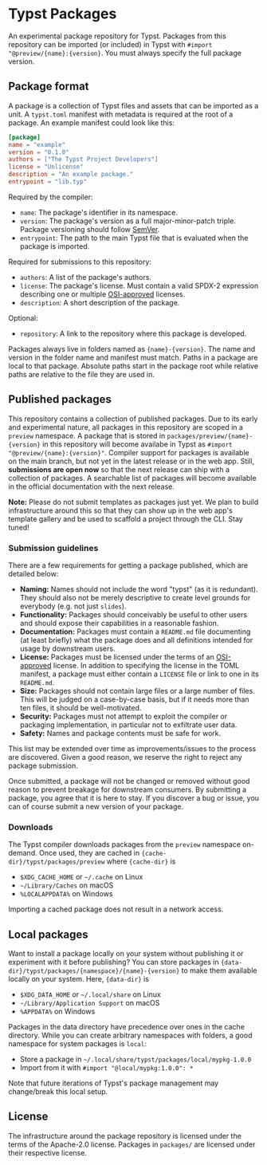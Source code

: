# Typst Packages
An experimental package repository for Typst. Packages from this repository can
be imported (or included) in Typst with `#import "@preview/{name}:{version}`.
You must always specify the full package version.

## Package format
A package is a collection of Typst files and assets that can be imported as a
unit. A `typst.toml` manifest with metadata is required at the root of a
package. An example manifest could look like this:

```toml
[package]
name = "example"
version = "0.1.0"
authors = ["The Typst Project Developers"]
license = "Unlicense"
description = "An example package."
entrypoint = "lib.typ"
```

Required by the compiler:
- `name`: The package's identifier in its namespace.
- `version`: The package's version as a full major-minor-patch triple.
  Package versioning should follow [SemVer].
- `entrypoint`: The path to the main Typst file that is evaluated when the
  package is imported.

Required for submissions to this repository:
- `authors`: A list of the package's authors.
- `license`: The package's license. Must contain a valid SPDX-2 expression
  describing one or multiple [OSI-approved][OSI] licenses.
- `description`: A short description of the package.

Optional:
- `repository`: A link to the repository where this package is developed.

Packages always live in folders named as `{name}-{version}`. The name and
version in the folder name and manifest must match. Paths in a package are local
to that package. Absolute paths start in the package root while relative paths
are relative to the file they are used in.

## Published packages
This repository contains a collection of published packages. Due to its early
and experimental nature, all packages in this repository are scoped in a
`preview` namespace. A package that is stored in
`packages/preview/{name}-{version}` in this repository will become availabe in
Typst as `#import "@preview/{name}:{version}"`. Compiler support for packages is
available on the main branch, but not yet in the latest release or in the web
app. Still, **submissions are open now** so that the next release can ship with
a collection of packages. A searchable list of packages will become available in
the official documentation with the next release.

**Note:** Please do not submit templates as packages just yet. We plan to build
infrastructure around this so that they can show up in the web app's template
gallery and be used to scaffold a project through the CLI. Stay tuned!

### Submission guidelines
There are a few requirements for getting a package published, which are
detailed below:

- **Naming:** Names should not include the word "typst" (as it is redundant).
  They should also not be merely descriptive to create level grounds for
  everybody (e.g. not just `slides`).
- **Functionality:** Packages should conceivably be useful to other users
  and should expose their capabilities in a reasonable fashion.
- **Documentation:** Packages must contain a `README.md` file documenting (at
  least briefly) what the package does and all definitions intended for
  usage by downstream users.
- **License:** Packages must be licensed under the terms of an
  [OSI-approved][OSI] license. In addition to specifying the license in the
  TOML manifest, a package must either contain a `LICENSE` file or link to one
  in its `README.md`.
- **Size:** Packages should not contain large files or a large number of files.
  This will be judged on a case-by-case basis, but if it needs more than ten
  files, it should be well-motivated.
- **Security:** Packages must not attempt to exploit the compiler or packaging
  implementation, in particular not to exfiltrate user data.
- **Safety:** Names and package contents must be safe for work.

This list may be extended over time as improvements/issues to the process are
discovered. Given a good reason, we reserve the right to reject any package submission.

Once submitted, a package will not be changed or removed without good reason to
prevent breakage for downstream consumers. By submitting a package, you agree
that it is here to stay. If you discover a bug or issue, you can of course
submit a new version of your package.

### Downloads
The Typst compiler downloads packages from the `preview` namespace on-demand.
Once used, they are cached in `{cache-dir}/typst/packages/preview` where
`{cache-dir}` is

- `$XDG_CACHE_HOME` or `~/.cache` on Linux
- `~/Library/Caches` on macOS
- `%LOCALAPPDATA%` on Windows

Importing a cached package does not result in a network access.

## Local packages
Want to install a package locally on your system without publishing it or
experiment with it before publishing? You can store packages in
`{data-dir}/typst/packages/{namespace}/{name}-{version}` to make them available
locally on your system. Here, `{data-dir}` is

- `$XDG_DATA_HOME` or `~/.local/share` on Linux
- `~/Library/Application Support` on macOS
- `%APPDATA%` on Windows

Packages in the data directory have precedence over ones in the cache directory.
While you can create arbitrary namespaces with folders, a good namespace for
system packages is `local`:

- Store a package in `~/.local/share/typst/packages/local/mypkg-1.0.0`
- Import from it with `#import "@local/mypkg:1.0.0": *`

Note that future iterations of Typst's package management may change/break this
local setup.


## License
The infrastructure around the package repository is licensed under the terms of
the Apache-2.0 license. Packages in `packages/` are licensed under their
respective license.

[SemVer]: https://semver.org/
[OSI]: https://opensource.org/licenses/
